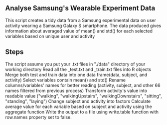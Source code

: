 ## Analyse Samsung's Wearable Experiment Data
This script creates a tidy data from a Samsung experimental data on user activity wearing a Samsung Galaxy S smartphone.
The data produced gives information about averaged value of mean() and std() for each selected variables based on unique user and activity

## Steps 
The script assume you put your .txt files in "./data" directory of your working directory
Read all the _test.txt and _train.txt files into R objects
Merge both test and train data into one data frame(data, subject, and activity)
Select variables contain mean() and std()
Rename columns/variables' names for better reading (activity, subject, and other 66 names filtered from previous process)
Transform activity's value into readable value ("walking", "walkingUpstairs", "walkingDownstairs", "sitting", "standing", "laying")
Change subject and activity into factors
Calculate average value for each variable based on subject and activity using the aggregate function
Write the output to a file using write.table function with row.names property set to false.